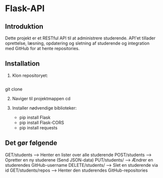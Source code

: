 # Flask-API

## Introduktion
Dette projekt er et RESTful API til at administrere studerende. API'et tillader oprettelse, læsning, opdatering og 
sletning af studerende og integration med GitHub for at hente repositories.


## Installation
1. Klon repositoryet:
   ```bash
  git clone <repository-url>
  
2. Naviger til projektmappen
   cd <flask-api-aflevering>

3. Installer nødvendige biblioteker:
   - pip install Flask
   - pip install Flask-CORS
   - pip install requests


## Det gør følgende
GET/students --> Henter en lister over alle studerende
POST/students --> Opretter en ny studerene (Send JSON-data)
PUT/students/<id> --> Ændrer en studerendes GitHub-username
DELETE/students/<id> --> Slet en studerende via id
GET/students/repos --> Henter den studerendes GitHub-repositories
